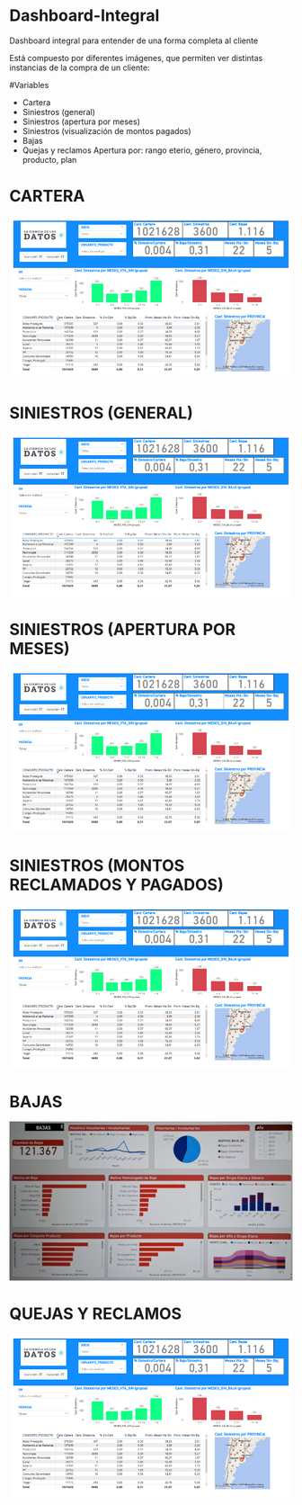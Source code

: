 # Dashboard-Integral
Dashboard integral para entender de una forma completa al cliente

Está compuesto por diferentes imágenes, que permiten ver distintas instancias de la compra de un cliente:

#Variables
- Cartera
- Siniestros (general)
- Siniestros (apertura por meses)
- Siniestros (visualización de montos pagados)
- Bajas
- Quejas y reclamos
Apertura por: rango eterio, género, provincia, producto, plan


# CARTERA
![Hoja1](https://github.com/vittoriadelsignore/Dashboard_Consolidacion/blob/master/Pagina1.png)

# SINIESTROS (GENERAL)
![Hoja1](https://github.com/vittoriadelsignore/Dashboard_Consolidacion/blob/master/Pagina1.png)

# SINIESTROS (APERTURA POR MESES)
![Hoja1](https://github.com/vittoriadelsignore/Dashboard_Consolidacion/blob/master/Pagina1.png)

# SINIESTROS (MONTOS RECLAMADOS Y PAGADOS)
![Hoja1](https://github.com/vittoriadelsignore/Dashboard_Consolidacion/blob/master/Pagina1.png)

# BAJAS
![Bajas](https://github.com/vittoriadelsignore/Dashboard-Integral/blob/master/BAJAS.jpeg)

# QUEJAS Y RECLAMOS
![Hoja1](https://github.com/vittoriadelsignore/Dashboard_Consolidacion/blob/master/Pagina1.png)
